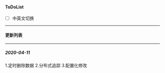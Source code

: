 ﻿

#### ToDoList 

- [ ]  中英文切换   
 

---


#### 更新列表  
----

##### 2020-04-11

1.定时删除数据
2.分布式追踪
3.配置化修改
 
